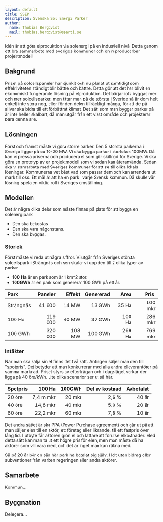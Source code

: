 ```yaml
---
layout: default
title: SSEP
description: Svenska Sol Energi Parker
author:
  name: Thobias Bergqvist
  mail: thobias.bergqvist@sparti.se
---
```


Idén är att göra elproduktion via solenergi på en industiell nivå.
Detta genom ett bra sammarbete med sveriges kommuner och en reproducerbar projektmodell.

## Bakgrund
Priset på solcellspaneler har sjunkit och nu planat ut samtidigt som effektiviteten ständigt blir bättre och bättre.
Detta gör att det har blivit en ekonomiskt fungerande lösning på elproduktion.
Det börjar iofs byggas mer och mer solcellsparker, men tittar man på de största i Sverige så är dom helt enkelt inte stora nog, eller för den delen tillräckligt många, för att de på allvar ska bidra till ett förbättrat klimat.
Det sätt som man bygger parker på är inte heller skalbart, då man utgår från ett visst område och projekterar bara denna site.

## Lösningen
Först och främst måste vi göra större parker. Den 5 största parkerna i Sverige ligger på ca 10-20 MW. Vi ska bygga parker i storleken 100MW. 
Då kan vi pressa priserna och producera el som gör skillnad för Sverige.
Vi ska göra en prototyp av en projektmodell som vi sedan kan återanvända.
Sedan ska vi samarbeta med Sveriges kommuner för att se till olika lokala lösningar.
Kommunerna vet bäst vad som passar dem och kan arrendera ut mark till oss.
Ett mål är att ha en park i varje Svensk kommun. Då skulle vår lösning spela en viktig roll i Sveriges omställning.

## Modellen
Det är några olika delar som måste finnas på plats för att bygga en solenergipark.
* Den ska bekostas
* Den ska vara någonstans.
* Den ska byggas.

### Storlek
Först måste vi reda ut några siffror.
Vi utgår från Sveriges största solcellspark i Strängnäs och sen skalar vi upp den till 2 olika typer av parker.
* **100 Ha** är en park som är 1 km^2 stor.
* **100GWh** är en park som genererar 100 GWh på ett år.

| Park | Paneler | Effekt | Genererad | Area | Pris |
| :-- | --: | --: | --: | --: | --: |
| Strängnäs | 41 600 | 14 MW | 13 GWh | 35 Ha | 100 mkr |
| 100 Ha | 119 000 | 40 MW | 37 GWh | 100 Ha | 286 mkr |
| 100 GWh | 320 000 | 108 MW | 100 GWh | 269 Ha | 769 mkr |

### Intäkter
När man ska sälja sin el finns det två sätt. Antingen säljer man den till "spotpris".
Det betyder att man konkurrerar med alla andra elleverantörer på samma marknad. Priset styrs av efterfrågan och i dagsläget verkar den ligga på 40 öre/kWh. Lite olika scenarior ser ut så här.

| Spotpris | 100 Ha | 100GWh | Del av kostnad | Avbetalat |
| :-- | --: | --: | --: | --: |
| 20 öre | 7,4 m mkr | 20 mkr | 2,6 % | 40 år |
| 40 öre | 14,8 mkr | 40 mkr | 5.0 % | 20 år |
| 60 öre | 22,2 mkr | 60 mkr | 7,8 % | 10 år |

Det andra sättet är ska PPA (Power Purchase agreement) och går ut på att man säljer elen till en aktör, ett företag eller liknande, till ett fastpris över lång tid.
I utbyte får aktören grön el och lättare att förutse elkostnader.
Med detta sätt kan man ta ut ett högre pris för elen, men man måste då ha aktörer som vill vara med, och det är inget man kan räkna med.


Så på 20 år bör en sån här park ha betalat sig själv.
Helt utan bidrag eller subventioner från varken regeringen eller andra aktörer.

## Samarbete
Kommun...

## Byggnation
Delegera...
